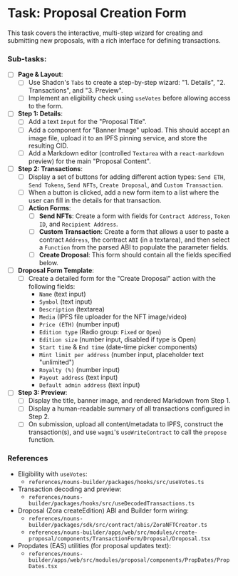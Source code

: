 # Task: Proposal Creation Form

This task covers the interactive, multi-step wizard for creating and submitting new proposals, with a rich interface for defining transactions.

### Sub-tasks:

- [ ] **Page & Layout**:
    - [ ] Use Shadcn's `Tabs` to create a step-by-step wizard: "1. Details", "2. Transactions", and "3. Preview".
    - [ ] Implement an eligibility check using `useVotes` before allowing access to the form.

- [ ] **Step 1: Details**:
    - [ ] Add a text `Input` for the "Proposal Title".
    - [ ] Add a component for "Banner Image" upload. This should accept an image file, upload it to an IPFS pinning service, and store the resulting CID.
    - [ ] Add a Markdown editor (controlled `Textarea` with a `react-markdown` preview) for the main "Proposal Content".

- [ ] **Step 2: Transactions**:
    - [ ] Display a set of buttons for adding different action types: `Send ETH`, `Send Tokens`, `Send NFTs`, `Create Droposal`, and `Custom Transaction`.
    - [ ] When a button is clicked, add a new form item to a list where the user can fill in the details for that transaction.
    - [ ] **Action Forms**:
        - [ ] **Send NFTs**: Create a form with fields for `Contract Address`, `Token ID`, and `Recipient Address`.
        - [ ] **Custom Transaction**: Create a form that allows a user to paste a contract `Address`, the contract `ABI` (in a textarea), and then select a `Function` from the parsed ABI to populate the parameter fields.
        - [ ] **Create Droposal**: This form should contain all the fields specified below.

- [ ] **Droposal Form Template**:
    - [ ] Create a detailed form for the "Create Droposal" action with the following fields:
        - `Name` (text input)
        - `Symbol` (text input)
        - `Description` (textarea)
        - `Media` (IPFS file uploader for the NFT image/video)
        - `Price (ETH)` (number input)
        - `Edition type` (Radio group: `Fixed` or `Open`)
        - `Edition size` (number input, disabled if type is Open)
        - `Start time` & `End time` (date-time picker components)
        - `Mint limit per address` (number input, placeholder text "unlimited")
        - `Royalty (%)` (number input)
        - `Payout address` (text input)
        - `Default admin address` (text input)

- [ ] **Step 3: Preview**:
    - [ ] Display the title, banner image, and rendered Markdown from Step 1.
    - [ ] Display a human-readable summary of all transactions configured in Step 2.
    - [ ] On submission, upload all content/metadata to IPFS, construct the transaction(s), and use `wagmi`'s `useWriteContract` to call the `propose` function.

### References
- Eligibility with `useVotes`:
  - `references/nouns-builder/packages/hooks/src/useVotes.ts`
- Transaction decoding and preview:
  - `references/nouns-builder/packages/hooks/src/useDecodedTransactions.ts`
- Droposal (Zora createEdition) ABI and Builder form wiring:
  - `references/nouns-builder/packages/sdk/src/contract/abis/ZoraNFTCreator.ts`
  - `references/nouns-builder/apps/web/src/modules/create-proposal/components/TransactionForm/Droposal/Droposal.tsx`
- Propdates (EAS) utilities (for proposal updates text):
  - `references/nouns-builder/apps/web/src/modules/proposal/components/PropDates/PropDates.tsx`